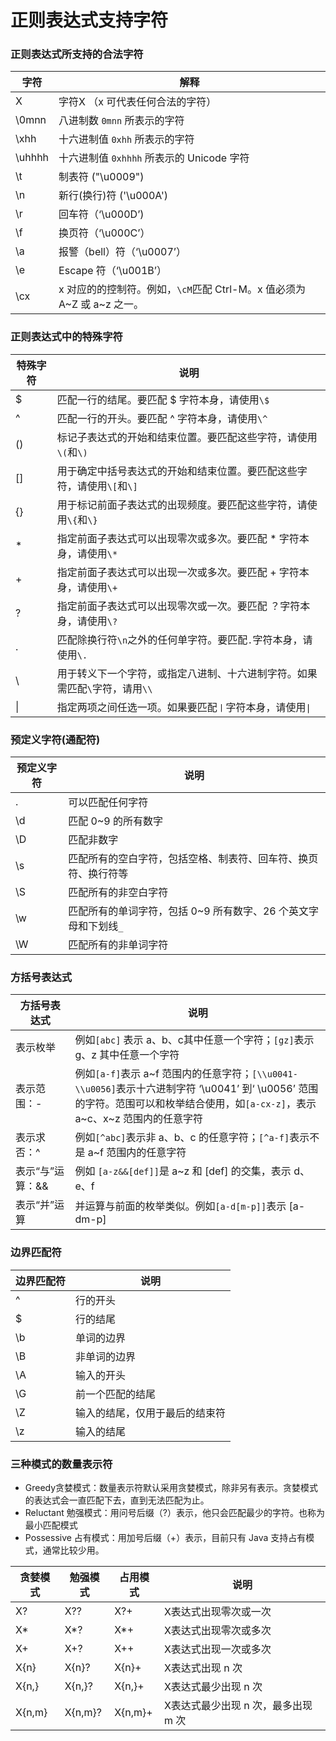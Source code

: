 # 正则表达式支持字符

### 正则表达式所支持的合法字符

| 字符   | 解释                                                         |
| ------ | ------------------------------------------------------------ |
| X      | 字符X （x 可代表任何合法的字符）                             |
| \0mnn  | 八进制数 `0mnn` 所表示的字符                                 |
| \xhh   | 十六进制值 `0xhh` 所表示的字符                               |
| \uhhhh | 十六进制值 `0xhhhh` 所表示的 Unicode 字符                    |
| \t     | 制表符 ("\u0009")                                            |
| \n     | 新行(换行)符 ('\u000A')                                      |
| \r     | 回车符（‘\u000D’)                                            |
| \f     | 换页符（‘\u000C’）                                           |
| \a     | 报警（bell）符（‘\u0007’）                                   |
| \e     | Escape 符（‘\u001B’）                                        |
| \cx    | x 对应的的控制符。例如，`\cM`匹配 Ctrl-M。x 值必须为 A~Z 或 a~z 之一。 |

### 正则表达式中的特殊字符

| 特殊字符 | 说明                                                         |
| -------- | ------------------------------------------------------------ |
| $        | 匹配一行的结尾。要匹配 $ 字符本身，请使用`\$`                |
| ^        | 匹配一行的开头。要匹配 ^ 字符本身，请使用`\^`                |
| ()       | 标记子表达式的开始和结束位置。要匹配这些字符，请使用`\(`和`\)` |
| []       | 用于确定中括号表达式的开始和结束位置。要匹配这些字符，请使用`\[`和`\]` |
| {}       | 用于标记前面子表达式的出现频度。要匹配这些字符，请使用`\{`和`\}` |
| *        | 指定前面子表达式可以出现零次或多次。要匹配 * 字符本身，请使用`\*` |
| +        | 指定前面子表达式可以出现一次或多次。要匹配 + 字符本身，请使用`\+` |
| ?        | 指定前面子表达式可以出现零次或一次。要匹配 ？字符本身，请使用`\?` |
| .        | 匹配除换行符`\n`之外的任何单字符。要匹配`.`字符本身，请使用`\.` |
| \        | 用于转义下一个字符，或指定八进制、十六进制字符。如果需匹配`\`字符，请用`\\` |
| \|       | 指定两项之间任选一项。如果要匹配`丨`字符本身，请使用`\|`     |



### 预定义字符(通配符)

| 预定义字符 | 说明                                                         |
| ---------- | ------------------------------------------------------------ |
| .          | 可以匹配任何字符                                             |
| \d         | 匹配 0~9 的所有数字                                          |
| \D         | 匹配非数字                                                   |
| \s         | 匹配所有的空白字符，包括空格、制表符、回车符、换页符、换行符等 |
| \S         | 匹配所有的非空白字符                                         |
| \w         | 匹配所有的单词字符，包括 0~9 所有数字、26 个英文字母和下划线`_` |
| \W         | 匹配所有的非单词字符                                         |



### 方括号表达式

| 方括号表达式     | 说明                                                         |
| ---------------- | ------------------------------------------------------------ |
| 表示枚举         | 例如`[abc]` 表示 a、b、c其中任意一个字符；`[gz]`表示 g、z 其中任意一个字符 |
| 表示范围：-      | 例如`[a-f]`表示 a~f 范围内的任意字符；`[\\u0041-\\u0056]`表示十六进制字符 ‘\u0041’ 到‘ \u0056’ 范围的字符。范围可以和枚举结合使用，如`[a-cx-z]`，表示 a~c、x~z 范围内的任意字符 |
| 表示求否：^      | 例如`[^abc]`表示非 a、b、c 的任意字符；`[^a-f]`表示不是 a~f 范围内的任意字符 |
| 表示“与”运算：&& | 例如 `[a-z&&[def]]`是 a~z 和 [def] 的交集，表示 d、e、f      |
| 表示“并”运算     | 并运算与前面的枚举类似。例如`[a-d[m-p]]`表示 [a-dm-p]        |



###  边界匹配符

| 边界匹配符 | 说明                           |
| ---------- | ------------------------------ |
| ^          | 行的开头                       |
| $          | 行的结尾                       |
| \b         | 单词的边界                     |
| \B         | 非单词的边界                   |
| \A         | 输入的开头                     |
| \G         | 前一个匹配的结尾               |
| \Z         | 输入的结尾，仅用于最后的结束符 |
| \z         | 输入的结尾                     |



### 三种模式的数量表示符

- Greedy贪婪模式：数量表示符默认采用贪婪模式，除非另有表示。贪婪模式的表达式会一直匹配下去，直到无法匹配为止。
- Reluctant 勉强模式：用问号后缀（?）表示，他只会匹配最少的字符。也称为最小匹配模式
- Possessive 占有模式：用加号后缀（+）表示，目前只有 Java 支持占有模式，通常比较少用。

| 贪婪模式 | 勉强模式 | **占用模式** | **说明**                            |
| -------- | -------- | ------------ | ----------------------------------- |
| X?       | X??      | X?+          | X表达式出现零次或一次               |
| X*       | X*?      | X*+          | X表达式出现零次或多次               |
| X+       | X+?      | X++          | X表达式出现一次或多次               |
| X{n}     | X{n}?    | X{n}+        | X表达式出现 n 次                    |
| X{n,}    | X{n,}?   | X{n,}+       | X表达式最少出现 n 次                |
| X{n,m}   | X{n,m}?  | X{n,m}+      | X表达式最少出现 n 次，最多出现 m 次 |


